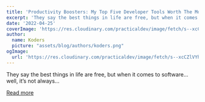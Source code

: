 ```yaml
---
title: 'Productivity Boosters: My Top Five Developer Tools Worth The Money'
excerpt: 'They say the best things in life are free, but when it comes to software... well, it’s not always...'
date: '2022-04-25'
coverImage: 'https://res.cloudinary.com/practicaldev/image/fetch/s--xcCZlVYh--/c_imagga_scale,f_auto,fl_progressive,h_420,q_auto,w_1000/https://dev-to-uploads.s3.amazonaws.com/uploads/articles/go2xhs26mzw9d7nc82mf.png'
author:
  name: Koders
  picture: "assets/blog/authors/koders.png"
ogImage:
  url: 'https://res.cloudinary.com/practicaldev/image/fetch/s--xcCZlVYh--/c_imagga_scale,f_auto,fl_progressive,h_420,q_auto,w_1000/https://dev-to-uploads.s3.amazonaws.com/uploads/articles/go2xhs26mzw9d7nc82mf.png'
---
```


They say the best things in life are free, but when it comes to software... well, it’s not always...

[Read more](https://dev.to/anotherdevuser/productivity-boosters-my-top-five-developer-tools-worth-the-money-57j3)
